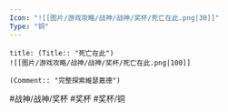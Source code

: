 ```yaml
---
Icon: "![[图片/游戏攻略/战神/战神/奖杯/死亡在此.png|30]]"
Type: "铜"
---
```

```ad-common-bronze-trophy
title: (Title:: "死亡在此")
![[图片/游戏攻略/战神/战神/奖杯/死亡在此.png|100]]

(Comment:: "完整探索維瑟嘉德")
```

#战神/战神/奖杯 #奖杯 #奖杯/铜
